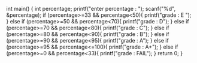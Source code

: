 int main()
{
 int percentage;
 printf("enter percentage : ");
 scanf("%d", &percentage);
 if (percentage>=33 && percentage<50){
     printf("grade : E ");
 }
else if (percentage>=50 && percentage<70){
    printf("grade : D");
}
else if (percentage>=70 && percentage<80){
    printf("grade : C");
}
else if (percentage>=80 && percentage<90){
    printf("grade : B");
}
else if (percentage>=90 && percentage<95){
    printf("grade : A");
}
else if (percentage>=95 && percentage<=100){
    printf("grade : A+");
}
else if (percentage>=0 && percentage<33){
    printf("grade : FAIL");
}
return 0;
}
